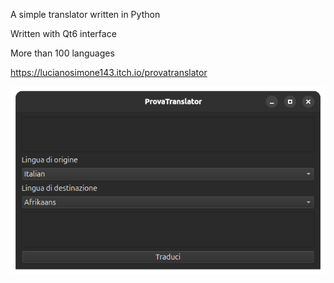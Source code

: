 

A simple translator written in Python 

Written with Qt6 interface 

More than 100 languages

https://lucianosimone143.itch.io/provatranslator​

![Screenshot](https://github.com/simonov123/ProvaTranslator/blob/main/Schermata%20del%202025-05-09%2018-17-17.png?raw=true)

